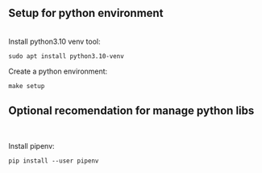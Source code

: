 ## Setup for python environment

<br>
Install python3.10 venv tool:

```
sudo apt install python3.10-venv
```

Create a python environment:

```
make setup
```

## Optional recomendation for manage python libs

<br>

Install pipenv:

```
pip install --user pipenv
```
